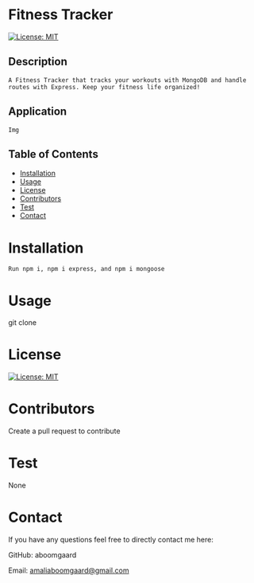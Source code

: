 # Fitness Tracker
  [![License: MIT](https://img.shields.io/badge/License-MIT-yellow.svg)](https://opensource.org/licenses/MIT)
  
  ## Description 
    A Fitness Tracker that tracks your workouts with MongoDB and handle routes with Express. Keep your fitness life organized! 
    
    
    
  ## Application
    Img


  ## Table of Contents 

  * [Installation](#installation)
  * [Usage](#usage)
  * [License](#license)
  * [Contributors](#contributors)
  * [Test](#test)
  * [Contact](#contact)
  # Installation
    Run npm i, npm i express, and npm i mongoose

  # Usage
  git clone

  # License
  [![License: MIT](https://img.shields.io/badge/License-MIT-yellow.svg)](https://opensource.org/licenses/MIT)
  
  # Contributors
  Create a pull request to contribute

  # Test
  None
  
  # Contact
  If you have any questions feel free to directly contact me here:
   
   GitHub:
   aboomgaard

   Email:
   amaliaboomgaard@gmail.com
